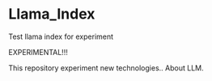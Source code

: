 # Llama_Index
Test llama index for experiment

EXPERIMENTAL!!!

This repository experiment new technologies.. About LLM.
